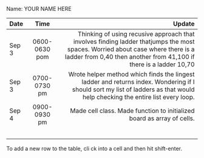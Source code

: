 Name: YOUR NAME HERE

| Date  |      Time      |                                                                                                                                                                                               Update |
|:------|:--------------:|-----------------------------------------------------------------------------------------------------------------------------------------------------------------------------------------------------:|
| Sep 3 | 0600-0630  pom | Thinking of using recusive approach that involves finding ladder thatjumps the most spaces. Worried about case where there is a ladder from 0,40 then another from 41,100 if there is a ladder 10,70 |
| Sep 3 | 0700-0730  pm  |                          Wrote helper method which finds the lingest ladder and returns index. Wondering if I should sort my list of ladders as that would help checking the entire list every loop. |
| Sep 4 |  0900-0930 pm  |                                                                                                                              Made cell class. Made function to initialized board as array of cells.  |
|       |                |                                                                                                                                                                                                      |
|       |                |                                                                                                                                                                                                      |
|       |                |                                                                                                                                                                                                      |
|       |                |                                                                                                                                                                                                      |
|       |                |                                                                                                                                                                                                      |
  

To add a new row to the table, cli ck into a cell and then hit shift-enter.